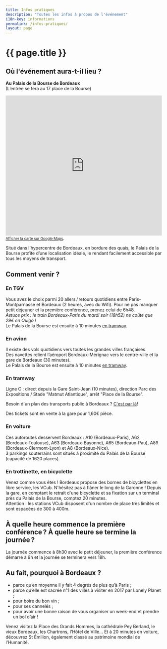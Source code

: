```yaml
---
title: Infos pratiques
description: "Toutes les infos à propos de l'événement"
i18n-key: informations
permalink: /infos-pratiques/
layout: page
---
```


# {{ page.title }}

## Où l'événement aura-t-il lieu ?

**Au Palais de la Bourse de Bordeaux**  
(L’entrée se fera au 17 place de la Bourse)

<p>
<iframe src="https://www.google.com/maps/embed?pb=!1m14!1m8!1m3!1d11315.974594521282!2d-0.5702833!3d44.8420627!3m2!1i1024!2i768!4f13.1!3m3!1m2!1s0x0%3A0xc1460f50922834de!2sBordeaux+Palais+de+la+Bourse!5e0!3m2!1sfr!2sfr!4v1530001461818" width="100%" height="450" frameborder="0" style="border:0" allowfullscreen></iframe><br><a href="https://www.google.fr/maps/place/Bordeaux+Palais+de+la+Bourse/@44.8420627,-0.5702833,15z/data=!4m2!3m1!1s0x0:0xc1460f50922834de?sa=X&ved=0ahUKEwjQgaKCvOfbAhUHaRQKHYbBCzMQ_BIIrwEwDg"><small>Afficher la carte sur Google Maps</small></a>.
</p>

Situé dans l’hypercentre de Bordeaux, en bordure des quais, le Palais de la Bourse profite d’une localisation idéale, le rendant facilement accessible par tous les moyens de transport.

## Comment venir ?

### En TGV

Vous avez le choix parmi 20 allers&#8239;/&#8239;retours quotidiens entre Paris-Montparnasse et Bordeaux (2 heures, avec du Wifi). Pour ne pas manquer petit déjeuner et la première conférence, prenez celui de 6h48.  
_Astuce prix : le train Bordeaux-Paris du mardi soir (18h52) ne coûte que 29€ en Ouigo !_  
Le Palais de la Bourse est ensuite à 10 minutes [en tramway](#en-tramway).

### En avion

Il existe des vols quotidiens vers toutes les grandes villes françaises.  
Des navettes relient l’aéroport Bordeaux-Mérignac vers le centre-ville et la gare de Bordeaux (30 minutes).  
Le Palais de la Bourse est ensuite à 10 minutes [en tramway](#en-tramway).

### En tramway

Ligne C : direct depuis la Gare Saint-Jean (10 minutes), direction Parc des Expositions / Stade "Matmut Atlantique", arrêt "Place de la Bourse".

Besoin d'un plan des transports public à Bordeaux ? [C'est par là](https://www.infotbm.com/fr/consultez-tous-les-plans/plans-du-reseau.html "Plans du réseau TBM")!

Des tickets sont en vente à la gare pour 1,60€ pièce.

### En voiture

Ces autoroutes desservent Bordeaux : A10 (Bordeaux-Paris), A62 (Bordeaux-Toulouse), A63 (Bordeaux-Bayonne), A65 (Bordeaux-Pau), A89 (Bordeaux-Clermont-Lyon) et A8 (Bordeaux-Nice).  
3 parkings souterrains sont situés à proximité du Palais de la Bourse (capacité de 1620 places).

### En trottinette, en bicyclette

Venez comme vous êtes ! Bordeaux propose des bornes de bicyclettes en libre service, les VCub. N'hésitez pas à flâner le long de la Garonne ! Depuis la gare, en comptant le retrait d'une bicyclette et sa fixation sur un terminal près du Palais de la Bourse, comptez 20 minutes.  
Attention : les stations VCub disposent d'un nombre de place très limités et sont espacées de 300 à 400m.

## À quelle heure commence la première conférence ? À quelle heure se termine la journée ?

La journée commence à 8h30 avec le petit déjeuner, la première conférence démarre à 9h et la journée se terminera vers 18h.

## Au fait, pourquoi à Bordeaux ?

* parce qu’en moyenne il y fait 4 degrés de plus qu’à Paris ;
* parce qu’elle est sacrée n°1 des villes à visiter en 2017 par Lonely Planet ;
* pour boire du bon vin ;
* pour ses cannelés ;
* pour avoir une bonne raison de vous organiser un week-end et prendre un bol d’air !

Venez visitez la Place des Grands Hommes, la cathédrale Pey Berland, le vieux Bordeaux, les Chartrons, l'Hôtel de Ville… Et à 20 minutes en voiture, découvrez St Émilion, également classé au patrimoine mondial de l'Humanité.
